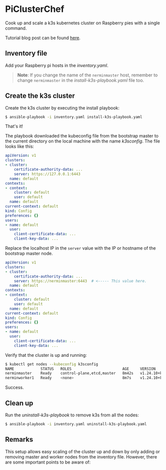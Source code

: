 # PiClusterChef

Cook up and scale a k3s kubernetes cluster on Raspberry pies with a single command.

Tutorial blog post can be found [here](https://dev.to/hatati/cook-up-a-k3s-cluster-on-raspberry-pies-with-ansible-3jh3-temp-slug-6206678?preview=7f642f00b65bdc8bcbd2ebaabb9956af443245a3f8df1371e2535b4ab5b805106e1a62a219bd079114b640eaa781a63cf8b1b839a37f197876058e06).

## Inventory file

Add your Raspberry pi hosts in the *inventory.yaml*.

> **Note**: If you change the name of the `nerminmaster` host, remember to change `nerminmaster` in the *install-k3s-playbook.yaml* file too.

## Create the k3s cluster

Create the k3s cluster by executing the install playbook:

```bash
$ ansible-playbook -i inventory.yaml install-k3s-playbook.yaml
```

That's it!

The playbook downloaded the kubeconfig file from the bootstrap master to the current directory on the local machine with the name *k3sconfig*. The file looks like this:

```yaml
apiVersion: v1
clusters:
- cluster:
    certificate-authority-data: ...
    server: https://127.0.0.1:6443
  name: default
contexts:
- context:
    cluster: default
    user: default
  name: default
current-context: default
kind: Config
preferences: {}
users:
- name: default
  user:
    client-certificate-data: ...
    client-key-data: ...
```

Replace the localhost IP in the `server` value with the IP or hostname of the bootstrap master node.

```yaml
apiVersion: v1
clusters:
- cluster:
    certificate-authority-data: ...
    server: https://nerminmaster:6443  # <----- This value here.
  name: default
contexts:
- context:
    cluster: default
    user: default
  name: default
current-context: default
kind: Config
preferences: {}
users:
- name: default
  user:
    client-certificate-data: ...
    client-key-data: ...
```

Verify that the cluster is up and running:

```bash
$ kubectl get nodes --kubeconfig k3sconfig
NAME            STATUS   ROLES                       AGE     VERSION
nerminmaster    Ready    control-plane,etcd,master   8m42s   v1.24.10+k3s1
nerminworker1   Ready    <none>                      8m7s    v1.24.10+k3s1
```

Success.

## Clean up

Run the *uninstall-k3s-playbook* to remove k3s from all the nodes:

```bash
$ ansible-playbook -i inventory.yaml uninstall-k3s-playbook.yaml
```

## Remarks

This setup allows easy scaling of the cluster up and down by only adding or removing master and worker nodes from the inventory file. However, there are some important points to be aware of:

